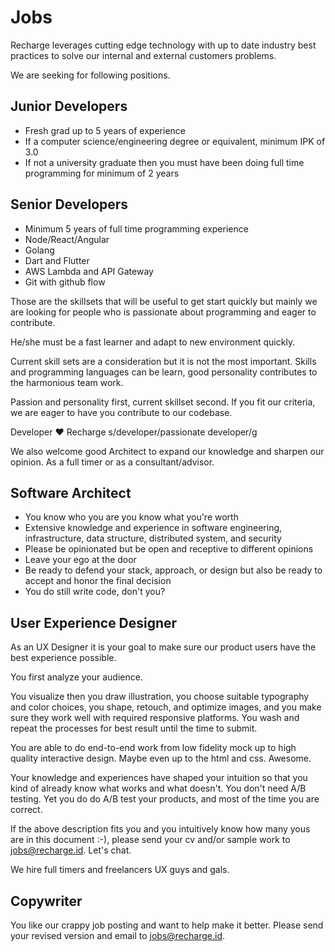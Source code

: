 # Jobs
Recharge leverages cutting edge technology with up to date industry best practices to solve our internal and external customers problems.

We are seeking for following positions.

## Junior Developers

- Fresh grad up to 5 years of experience
- If a computer science/engineering degree or equivalent, minimum IPK of 3.0
- If not a university graduate then you must have been doing full time programming for minimum of 2 years

## Senior Developers

- Minimum 5 years of full time programming experience
- Node/React/Angular
- Golang
- Dart and Flutter
- AWS Lambda and API Gateway
- Git with github flow

Those are the skillsets that will be useful to get start quickly but mainly we are looking for people who is passionate about programming and eager to contribute. 

He/she must be a fast learner and adapt to new environment quickly. 

Current skill sets are a consideration but it is not the most important. Skills and programming languages can be learn, good personality contributes to the harmonious team work.

Passion and personality first, current skillset second. If you fit our criteria, we are eager to have you contribute to our codebase.

Developer ❤️ Recharge
s/developer/passionate developer/g

We also welcome good Architect to expand our knowledge and sharpen our opinion. As a full timer or as a consultant/advisor.

## Software Architect

- You know who you are you know what you're worth
- Extensive knowledge and experience in software engineering, infrastructure, data structure, distributed system, and security
- Please be opinionated but be open and receptive to different opinions
- Leave your ego at the door
- Be ready to defend your stack, approach, or design but also be ready to accept and honor the final decision
- You do still write code, don't you?

## User Experience Designer

As an UX Designer it is your goal to make sure our product users have the best experience possible.

You first analyze your audience.

You visualize then you draw illustration, you choose suitable typography and color choices, you shape, retouch, and optimize images, and you make sure they work well with required responsive platforms. You wash and repeat the processes for best result until the time to submit.

You are able to do end-to-end work from low fidelity mock up to high quality interactive design. Maybe even up to the html and css. Awesome.

Your knowledge and experiences have shaped your intuition so that you kind of already know what works and what doesn't. You don't need A/B testing. Yet you do do A/B test your products, and most of the time you are correct.

If the above description fits you and you intuitively know how many yous are in this document :-), please send your cv and/or sample work to jobs@recharge.id. Let's chat.

We hire full timers and freelancers UX guys and gals.

## Copywriter

You like our crappy job posting and want to help make it better. Please send your revised version and email to jobs@recharge.id.

